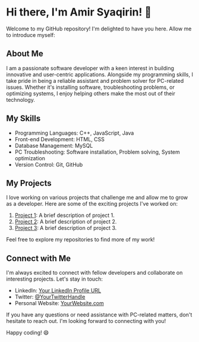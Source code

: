 # Hi there, I'm Amir Syaqirin! 👋

Welcome to my GitHub repository! I'm delighted to have you here. Allow me to introduce myself:

## About Me

I am a passionate software developer with a keen interest in building innovative and user-centric applications. Alongside my programming skills,
I take pride in being a reliable assistant and problem solver for PC-related issues. Whether it's installing software, troubleshooting problems, or optimizing systems,
I enjoy helping others make the most out of their technology.

## My Skills

- Programming Languages: C++, JavaScript, Java
- Front-end Development: HTML, CSS
- Database Management: MySQL
- PC Troubleshooting: Software installation, Problem solving, System optimization
- Version Control: Git, GitHub

## My Projects

I love working on various projects that challenge me and allow me to grow as a developer. Here are some of the exciting projects I've worked on:

1. [Project 1](link_to_project_1_repo): A brief description of project 1.
2. [Project 2](link_to_project_2_repo): A brief description of project 2.
3. [Project 3](link_to_project_3_repo): A brief description of project 3.

Feel free to explore my repositories to find more of my work!

## Connect with Me

I'm always excited to connect with fellow developers and collaborate on interesting projects. Let's stay in touch:

- LinkedIn: [Your LinkedIn Profile URL](link_to_your_linkedin_profile)
- Twitter: [@YourTwitterHandle](https://twitter.com/YourTwitterHandle)
- Personal Website: [YourWebsite.com](https://www.yourwebsite.com)

If you have any questions or need assistance with PC-related matters, don't hesitate to reach out. I'm looking forward to connecting with you!

Happy coding! 😄
